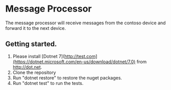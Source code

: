 # Message Processor
The message processor will receive messages from the contoso device and forward it to the next device.

## Getting started.
1. Please install [Dotnet 7](http://test.com](https://dotnet.microsoft.com/en-us/download/dotnet/7.0) from http://dot.net.
2. Clone the repository
3. Run "dotnet restore" to restore the nuget packages.
4. Run "dotnet test" to run the tests.
